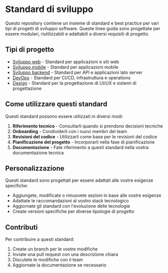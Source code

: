 # Standard di sviluppo

Questo repository contiene un insieme di standard e best practice per vari tipi di progetti di sviluppo software. Queste linee guida sono progettate per essere modulari, riutilizzabili e adattabili a diversi requisiti di progetto.

## Tipi di progetto

- [Sviluppo web](web/README.md) - Standard per applicazioni e siti web
- [Sviluppo mobile](mobile/README.md) - Standard per applicazioni mobile
- [Sviluppo backend](backend/README.md) - Standard per API e applicazioni lato server
- [DevOps](devops/README.md) - Standard per CI/CD, infrastruttura e operations
- [Design](design/README.md) - Standard per la progettazione di UI/UX e sistemi di progettazione

## Come utilizzare questi standard

Questi standard possono essere utilizzati in diversi modi:

1. **Riferimento tecnico** - Consultarli quando si prendono decisioni tecniche
2. **Onboarding** - Condividerli con i nuovi membri del team
3. **Revisioni del codice** - Utilizzarli come base per le revisioni del codice
4. **Pianificazione del progetto** - Incorporarli nella fase di pianificazione
5. **Documentazione** - Fate riferimento a questi standard nella vostra documentazione tecnica

## Personalizzazione

Questi standard sono progettati per essere adattati alle vostre esigenze specifiche:

- Aggiungete, modificate o rimuovete sezioni in base alle vostre esigenze
- Adattate le raccomandazioni al vostro stack tecnologico
- Aggiornate gli standard con l'evoluzione delle tecnologie
- Create versioni specifiche per diverse tipologie di progetto

## Contributi

Per contribuire a questi standard:

1. Create un branch per le vostre modifiche
2. Inviate una pull request con una descrizione chiara
3. Discutete le modifiche con il team
4. Aggiornate la documentazione se necessario
